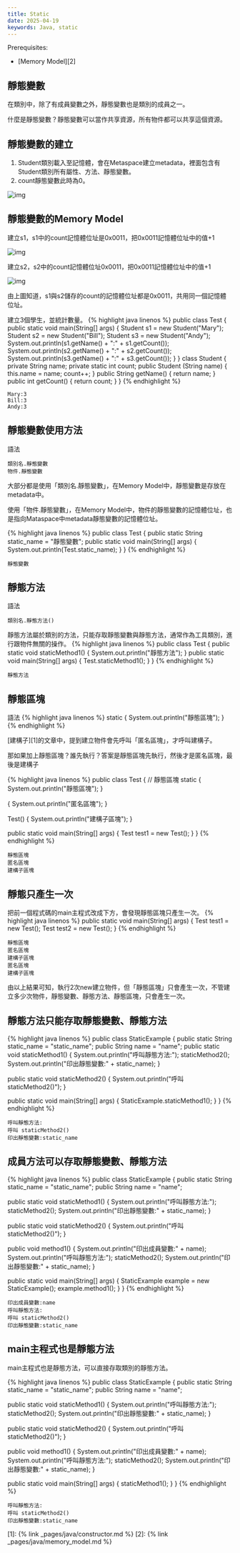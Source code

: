 ```yaml
---
title: Static
date: 2025-04-19
keywords: Java, static
---
```

Prerequisites:

- [Memory Model][2]

## 靜態變數
在類別中，除了有成員變數之外，靜態變數也是類別的成員之一。

什麼是靜態變數？靜態變數可以當作共享資源，所有物件都可以共享這個資源。

## 靜態變數的建立
1. Student類別載入至記憶體，會在Metaspace建立metadata，裡面包含有Student類別所有屬性、方法、靜態變數。
2. count靜態變數此時為0。

![img]({{site.imgurl}}/java/static_count.png)

## 靜態變數的Memory Model
建立s1，s1中的count記憶體位址是0x0011，把0x0011記憶體位址中的值\+1

![img]({{site.imgurl}}/java/static_count1.png)

建立s2，s2中的count記憶體位址0x0011，把0x0011記憶體位址中的值\+1

![img]({{site.imgurl}}/java/static_count2.png)

由上圖知道，s1與s2儲存的count的記憶體位址都是0x0011，共用同一個記憶體位址。

建立3個學生，並統計數量。
{% highlight java linenos %}
public class Test {
  public static void main(String[] args) {
    Student s1 = new Student("Mary");
    Student s2 = new Student("Bill");
    Student s3 = new Student("Andy");
    System.out.println(s1.getName() + ":" + s1.getCount());
    System.out.println(s2.getName() + ":" + s2.getCount());
    System.out.println(s3.getName() + ":" + s3.getCount());
  }
}
class Student {
  private String name;
  private static int count;
  public Student (String name) {
    this.name = name;
    count++;
  }
  public String getName() {
    return name;
  }
  public int getCount() {
    return count;
  }
}
{% endhighlight %}
```
Mary:3
Bill:3
Andy:3
```

## 靜態變數使用方法
語法
```
類別名.靜態變數
物件.靜態變數
```
大部分都是使用「類別名.靜態變數」，在Memory Model中，靜態變數是存放在metadata中。

使用「物件.靜態變數」，在Memory Model中，物件的靜態變數的記憶體位址，也是指向Mataspace中metadata靜態變數的記憶體位址。

{% highlight java linenos %}
public class Test {
  public static String static_name = "靜態變數";
  public static void main(String[] args) {
    System.out.println(Test.static_name);
  }
}
{% endhighlight %}
```
靜態變數
```

## 靜態方法
語法
```
類別名.靜態方法()
```
靜態方法屬於類別的方法，只能存取靜態變數與靜態方法，通常作為工具類別，進行跟物件無關的操作。
{% highlight java linenos %}
public class Test {
  public static void staticMethod1() {
    System.out.println("靜態方法");
  }
  public static void main(String[] args) {
    Test.staticMethod1();
  }
}
{% endhighlight %}
```
靜態方法
```
## 靜態區塊
語法
{% highlight java linenos %}
  static {
    System.out.println("靜態區塊");
  }
{% endhighlight %}

[建構子][1]的文章中，提到建立物件會先呼叫「匿名區塊」，才呼叫建構子。

那如果加上靜態區塊？誰先執行？答案是靜態區塊先執行，然後才是匿名區塊，最後是建構子

{% highlight java linenos %}
public class Test {
  // 靜態區塊
  static {
    System.out.println("靜態區塊");
  }

  {
    System.out.println("匿名區塊");
  }

  Test() {
    System.out.println("建構子區塊");
  }

  public static void main(String[] args) {
    Test test1 = new Test();
  }
}
{% endhighlight %}
```
靜態區塊
匿名區塊
建構子區塊
```

## 靜態只產生一次
把前一個程式碼的main主程式改成下方，會發現靜態區塊只產生一次。
{% highlight java linenos %}
  public static void main(String[] args) {
    Test test1 = new Test();
    Test test2 = new Test();
  }
{% endhighlight %}
```
靜態區塊
匿名區塊
建構子區塊
匿名區塊
建構子區塊
```

由以上結果可知，執行2次new建立物件，但「靜態區塊」只會產生一次，不管建立多少次物件，靜態變數、靜態方法、靜態區塊，只會產生一次。

## 靜態方法只能存取靜態變數、靜態方法
{% highlight java linenos %}
public class StaticExample {
  public static String static_name = "static_name";
  public String name = "name";
  public static void staticMethod1() {
    System.out.println("呼叫靜態方法:");
    staticMethod2();
    System.out.println("印出靜態變數:" + static_name);
  }

  public static void staticMethod2() {
    System.out.println("呼叫 staticMethod2()");
  }

  public static void main(String[] args) {
    StaticExample.staticMethod1();
  }
}
{% endhighlight %}
```
呼叫靜態方法:
呼叫 staticMethod2()
印出靜態變數:static_name
```

## 成員方法可以存取靜態變數、靜態方法
{% highlight java linenos %}
public class StaticExample {
  public static String static_name = "static_name";
  public String name = "name";

  public static void staticMethod1() {
    System.out.println("呼叫靜態方法:");
    staticMethod2();
    System.out.println("印出靜態變數:" + static_name);
  }

  public static void staticMethod2() {
    System.out.println("呼叫 staticMethod2()");
  }

  public void method1() {
    System.out.println("印出成員變數:" + name);
    System.out.println("呼叫靜態方法:");
    staticMethod2();
    System.out.println("印出靜態變數:" + static_name);
  }

  public static void main(String[] args) {
    StaticExample example = new StaticExample();
    example.method1();
  }
}
{% endhighlight %}
```
印出成員變數:name
呼叫靜態方法:
呼叫 staticMethod2()
印出靜態變數:static_name
```

## main主程式也是靜態方法
main主程式也是靜態方法，可以直接存取類別的靜態方法。

{% highlight java linenos %}
public class StaticExample {
  public static String static_name = "static_name";
  public String name = "name";

  public static void staticMethod1() {
    System.out.println("呼叫靜態方法:");
    staticMethod2();
    System.out.println("印出靜態變數:" + static_name);
  }

  public static void staticMethod2() {
    System.out.println("呼叫 staticMethod2()");
  }

  public void method1() {
    System.out.println("印出成員變數:" + name);
    System.out.println("呼叫靜態方法:");
    staticMethod2();
    System.out.println("印出靜態變數:" + static_name);
  }

  public static void main(String[] args) {
    staticMethod1();
  }
}
{% endhighlight %}
```
呼叫靜態方法:
呼叫 staticMethod2()
印出靜態變數:static_name
```

[1]: {% link _pages/java/constructor.md %}
[2]: {% link _pages/java/memory_model.md %}
